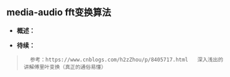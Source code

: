 ## media-audio fft变换算法
- **概述：**
>
>
>
>
>
>
>
>
>
>
>
>
>
>
>
>
>
>

- **待续：**
>       参考：https://www.cnblogs.com/h2zZhou/p/8405717.html   深入浅出的讲解傅里叶变换（真正的通俗易懂）
>
>
>
>
>
>
>
>
>
>
>
>
>
>
>
>
